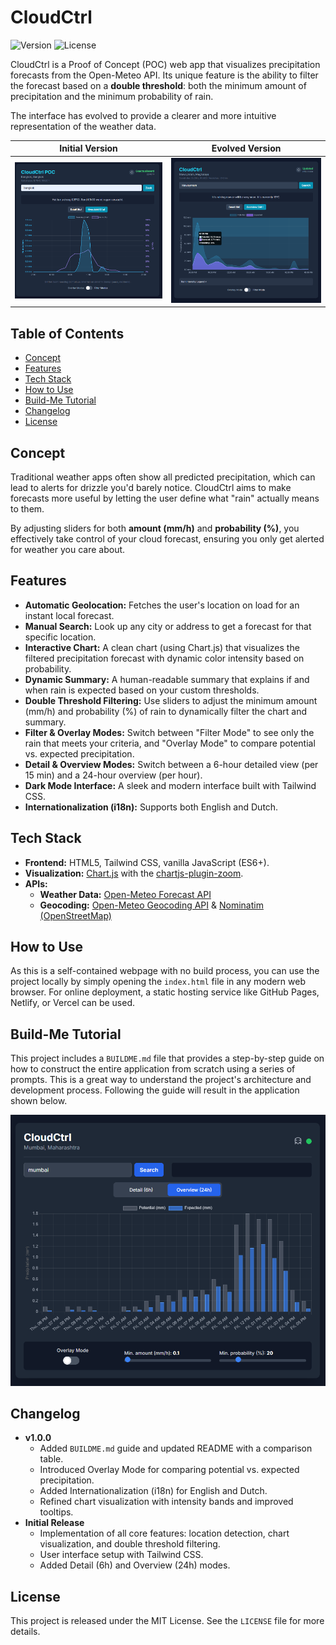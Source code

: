 # CloudCtrl

![Version](https://img.shields.io/badge/version-1.0.0-blue)
![License](https://img.shields.io/badge/license-MIT-green)

CloudCtrl is a Proof of Concept (POC) web app that visualizes precipitation forecasts from the Open-Meteo API. Its unique feature is the ability to filter the forecast based on a **double threshold**: both the minimum amount of precipitation and the minimum probability of rain.

The interface has evolved to provide a clearer and more intuitive representation of the weather data.

| Initial Version | Evolved Version |
| :---: | :---: |
| ![Screenshot of the initial CloudCtrl app](images/CloudCtrl.png) | ![Screenshot of the evolved CloudCtrl app](images/CloudCtrlGraph.png) |

## Table of Contents

- [Concept](#concept)
- [Features](#features)
- [Tech Stack](#tech-stack)
- [How to Use](#how-to-use)
- [Build-Me Tutorial](#build-me-tutorial)
- [Changelog](#changelog)
- [License](#license)

## Concept

Traditional weather apps often show all predicted precipitation, which can lead to alerts for drizzle you'd barely notice. CloudCtrl aims to make forecasts more useful by letting the user define what "rain" actually means to them.

By adjusting sliders for both **amount (mm/h)** and **probability (%)**, you effectively take control of your cloud forecast, ensuring you only get alerted for weather you care about.

## Features

* **Automatic Geolocation:** Fetches the user's location on load for an instant local forecast.
* **Manual Search:** Look up any city or address to get a forecast for that specific location.
* **Interactive Chart:** A clean chart (using Chart.js) that visualizes the filtered precipitation forecast with dynamic color intensity based on probability.
* **Dynamic Summary:** A human-readable summary that explains if and when rain is expected based on your custom thresholds.
* **Double Threshold Filtering:** Use sliders to adjust the minimum amount (mm/h) and probability (%) of rain to dynamically filter the chart and summary.
* **Filter & Overlay Modes:** Switch between "Filter Mode" to see only the rain that meets your criteria, and "Overlay Mode" to compare potential vs. expected precipitation.
* **Detail & Overview Modes:** Switch between a 6-hour detailed view (per 15 min) and a 24-hour overview (per hour).
* **Dark Mode Interface:** A sleek and modern interface built with Tailwind CSS.
* **Internationalization (i18n):** Supports both English and Dutch.

## Tech Stack

* **Frontend:** HTML5, Tailwind CSS, vanilla JavaScript (ES6+).
* **Visualization:** [Chart.js](https://www.chartjs.org/) with the [chartjs-plugin-zoom](https://www.chartjs.org/chartjs-plugin-zoom/latest/).
* **APIs:**
    * **Weather Data:** [Open-Meteo Forecast API](https://open-meteo.com/)
    * **Geocoding:** [Open-Meteo Geocoding API](https://open-meteo.com/en/docs/geocoding-api) & [Nominatim (OpenStreetMap)](https://nominatim.org/)

## How to Use

As this is a self-contained webpage with no build process, you can use the project locally by simply opening the `index.html` file in any modern web browser. For online deployment, a static hosting service like GitHub Pages, Netlify, or Vercel can be used.

## Build-Me Tutorial

This project includes a `BUILDME.md` file that provides a step-by-step guide on how to construct the entire application from scratch using a series of prompts. This is a great way to understand the project's architecture and development process. Following the guide will result in the application shown below.

![Screenshot of the final app from the buildme tutorial](images/CloudCtrlPromptGraph.png)

## Changelog

* **v1.0.0**
    * Added `BUILDME.md` guide and updated README with a comparison table.
    * Introduced Overlay Mode for comparing potential vs. expected precipitation.
    * Added Internationalization (i18n) for English and Dutch.
    * Refined chart visualization with intensity bands and improved tooltips.
* **Initial Release**
    * Implementation of all core features: location detection, chart visualization, and double threshold filtering.
    * User interface setup with Tailwind CSS.
    * Added Detail (6h) and Overview (24h) modes.

## License

This project is released under the MIT License. See the `LICENSE` file for more details.